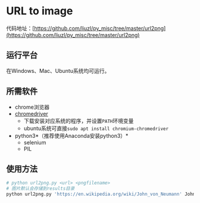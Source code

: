 # URL to image

代码地址：[https://github.com/liuzl/py_misc/tree/master/url2png](https://github.com/liuzl/py_misc/tree/master/url2png)

## 运行平台

在Windows、Mac、Ubuntu系统均可运行。

## 所需软件

* chrome浏览器
* [chromedriver](https://sites.google.com/a/chromium.org/chromedriver/home)
  * 下载安装对应系统的程序，并设置`PATH`环境变量
  * ubuntu系统可直接`sudo apt install chromium-chromedriver`
* python3*（推荐使用Anaconda安装python3）*
  * selenium
  * PIL

## 使用方法

```sh
# python url2png.py <url> <pngfilename>
# 图片默认会存储到results目录
python url2png.py 'https://en.wikipedia.org/wiki/John_von_Neumann' John_von_Neumann.png
```
